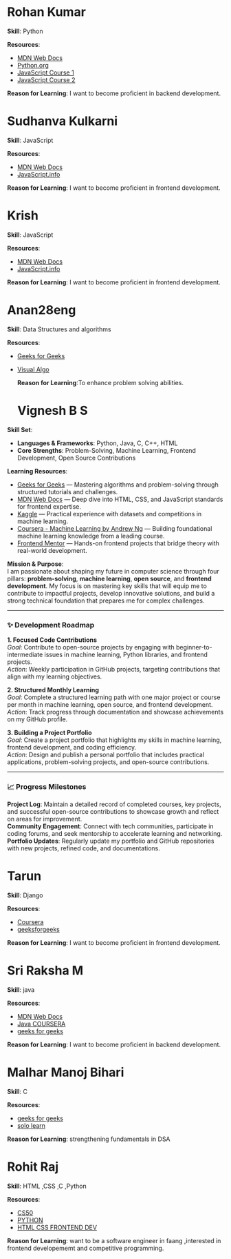 # Rohan Kumar

**Skill**: Python

**Resources**:
- [MDN Web Docs](https://developer.mozilla.org/en-US/docs/Glossary/Python)
- [Python.org](https://www.python.org/psf-landing/)
- [JavaScript Course 1](https://www.coursera.org/learn/programming-with-javascript)
- [JavaScript Course 2](https://www.coursera.org/specializations/javascript-beginner)

**Reason for Learning**: I want to become proficient in backend development.

# Sudhanva Kulkarni

**Skill**: JavaScript

**Resources**:
- [MDN Web Docs](https://developer.mozilla.org/en-US/docs/Web/JavaScript)
- [JavaScript.info](https://javascript.info/)

**Reason for Learning**: I want to become proficient in frontend development.

# Krish

**Skill**: JavaScript

**Resources**:
- [MDN Web Docs](https://developer.mozilla.org/en-US/docs/Web/JavaScript)
- [JavaScript.info](https://javascript.info/)

**Reason for Learning**: I want to become proficient in frontend development.

# Anan28eng

**Skill**: Data Structures and algorithms

**Resources**:
- [Geeks for Geeks](https://www.geeksforgeeks.org/learn-data-structures-and-algorithms-dsa-tutorial/)
- [Visual Algo](https://visualgo.net/en)

  **Reason for Learning**:To enhance problem solving abilities.


  # Vignesh B S

**Skill Set**:
- **Languages & Frameworks**: Python, Java, C, C++, HTML
- **Core Strengths**: Problem-Solving, Machine Learning, Frontend Development, Open Source Contributions

**Learning Resources**:
- [Geeks for Geeks](https://www.geeksforgeeks.org) — Mastering algorithms and problem-solving through structured tutorials and challenges.
- [MDN Web Docs](https://developer.mozilla.org/en-US/) — Deep dive into HTML, CSS, and JavaScript standards for frontend expertise.
- [Kaggle](https://www.kaggle.com/) — Practical experience with datasets and competitions in machine learning.
- [Coursera - Machine Learning by Andrew Ng](https://www.coursera.org/learn/machine-learning) — Building foundational machine learning knowledge from a leading course.
- [Frontend Mentor](https://www.frontendmentor.io/) — Hands-on frontend projects that bridge theory with real-world development.

**Mission & Purpose**:  
I am passionate about shaping my future in computer science through four pillars: **problem-solving**, **machine learning**, **open source**, and **frontend development**. My focus is on mastering key skills that will equip me to contribute to impactful projects, develop innovative solutions, and build a strong technical foundation that prepares me for complex challenges.

---

### ✨ Development Roadmap
**1. Focused Code Contributions**  
   *Goal*: Contribute to open-source projects by engaging with beginner-to-intermediate issues in machine learning, Python libraries, and frontend projects.  
   *Action*: Weekly participation in GitHub projects, targeting contributions that align with my learning objectives.

**2. Structured Monthly Learning**  
   *Goal*: Complete a structured learning path with one major project or course per month in machine learning, open source, and frontend development.  
   *Action*: Track progress through documentation and showcase achievements on my GitHub profile.

**3. Building a Project Portfolio**  
   *Goal*: Create a project portfolio that highlights my skills in machine learning, frontend development, and coding efficiency.  
   *Action*: Design and publish a personal portfolio that includes practical applications, problem-solving projects, and open-source contributions.

---

### 📈 Progress Milestones
**Project Log**: Maintain a detailed record of completed courses, key projects, and successful open-source contributions to showcase growth and reflect on areas for improvement.  
**Community Engagement**: Connect with tech communities, participate in coding forums, and seek mentorship to accelerate learning and networking.  
**Portfolio Updates**: Regularly update my portfolio and GitHub repositories with new projects, refined code, and documentations.

  # Tarun

**Skill**: Django

**Resources**:
- [Coursera](https://www.coursera.org/specializations/django)
- [geeksforgeeks](https://www.geeksforgeeks.org/best-django-courses/)

**Reason for Learning**: I want to become proficient in frontend development.

# Sri Raksha M

**Skill**: java

**Resources**:
- [MDN Web Docs]([https://developer.mozilla.org/en-US/docs/Glossary/Python])
- [Java COURSERA]([https://www.python.org/psf-landing/])
- [geeks for geeks]([https://www.coursera.org/learn/programming-with-javascript])
  
**Reason for Learning**: I want to become proficient in backend development.

  
# Malhar Manoj Bihari 

**Skill**: C

**Resources**:
- [geeks for geeks](https://www.geeksforgeeks.org/c-programming-language/)
- [solo learn](https://www.sololearn.com/en/learn/courses/c-introduction)

**Reason for Learning**: strengthening fundamentals in DSA


# Rohit Raj

**Skill**: HTML ,CSS ,C ,Python

**Resources**:
- [CS50](https://pll.harvard.edu/course/cs50s-introduction-programming-scratch)
- [PYTHON](https://youtube.com/playlist?list=PLu0W_9lII9agwh1XjRt242xIpHhPT2llg&si=WIrAsxW-FyC5xJhI)
- [HTML CSS FRONTEND DEV](https://youtube.com/playlist?list=PLWKjhJtqVAbmMuZ3saqRIBimAKIMYkt0E&si=WnFLDkHk4Ca11AES)

**Reason for Learning**: want to be a software engineer in faang ,interested in frontend developememt and competitive programming.
